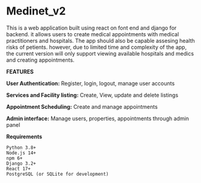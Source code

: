 # Medinet_v2

This is a web application built using react on font end and django for backend. it allows users to create medical appointments with medical practitioners and hospitals.
The app should also be capable assesing health risks of petients. however, due to limited time and complexity of the app, the current version will only support viewing available hospitals and medics and creating appointments.

**FEATURES**

**User Authentication:** Register, login, logout, manage user accounts

**Services and Facility listing:** Create, View, update and delete listings

**Appointment Scheduling:** Create and manage appointments

**Admin interface:** Manage users, properties, appointments through admin panel

**Requirements**

    Python 3.8+
    Node.js 14+
    npm 6+
    Django 3.2+
    React 17+
    PostgreSQL (or SQLite for development)
